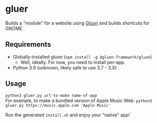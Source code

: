 # gluer
Builds a "module" for a website using [Gluon](https://github.com/gluon-framework/gluon) and builds shortcuts for GNOME.

## Requirements
 - Globally-installed gluon (`npm install -g @gluon-framework/gluon`) 
   - Well, ideally. For now, you need to install per-app.
 - Python 3.9 (unknown, likely safe to use 3.7 - 3.X)
## Usage
`python3 gluer.py url-to-make name-of-app`  
For example, to make a bundled version of Apple Music Web:
`python3 gluer.py https://music.apple.com 'Apple Music'`

Run the generated `install.sh` and enjoy your "native" app!
